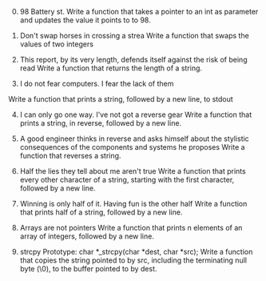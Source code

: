 0. 98 Battery st.
Write a function that takes a pointer to an int as parameter and updates the value it points to to 98.

1. Don't swap horses in crossing a strea
Write a function that swaps the values of two integers

2. This report, by its very length, defends itself against the risk of being read
Write a function that returns the length of a string.

3. I do not fear computers. I fear the lack of them

Write a function that prints a string, followed by a new line, to stdout

4. I can only go one way. I've not got a reverse gear
Write a function that prints a string, in reverse, followed by a new line.

5. A good engineer thinks in reverse and asks himself about the stylistic consequences of the components and systems he proposes
Write a function that reverses a string.

6. Half the lies they tell about me aren't true
Write a function that prints every other character of a string, starting with the first character, followed by a new line.

7. Winning is only half of it. Having fun is the other half
Write a function that prints half of a string, followed by a new line.

8. Arrays are not pointers
Write a function that prints n elements of an array of integers, followed by a new line.

9. strcpy
Prototype: char *_strcpy(char *dest, char *src);
Write a function that copies the string pointed to by src, including the terminating null byte (\0), to the buffer pointed to by dest.
